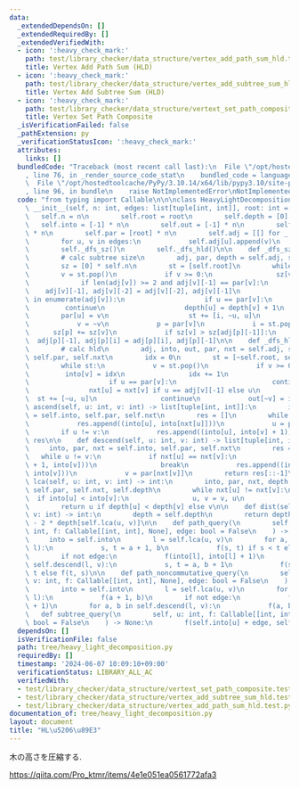 ```yaml
---
data:
  _extendedDependsOn: []
  _extendedRequiredBy: []
  _extendedVerifiedWith:
  - icon: ':heavy_check_mark:'
    path: test/library_checker/data_structure/vertex_add_path_sum_hld.test.py
    title: Vertex Add Path Sum (HLD)
  - icon: ':heavy_check_mark:'
    path: test/library_checker/data_structure/vertex_add_subtree_sum_hld.test.py
    title: Vertex Add Subtree Sum (HLD)
  - icon: ':heavy_check_mark:'
    path: test/library_checker/data_structure/vertext_set_path_composite.test.py
    title: Vertex Set Path Composite
  _isVerificationFailed: false
  _pathExtension: py
  _verificationStatusIcon: ':heavy_check_mark:'
  attributes:
    links: []
  bundledCode: "Traceback (most recent call last):\n  File \"/opt/hostedtoolcache/PyPy/3.10.14/x64/lib/pypy3.10/site-packages/onlinejudge_verify/documentation/build.py\"\
    , line 76, in _render_source_code_stat\n    bundled_code = language.bundle(\n\
    \  File \"/opt/hostedtoolcache/PyPy/3.10.14/x64/lib/pypy3.10/site-packages/onlinejudge_verify/languages/python.py\"\
    , line 96, in bundle\n    raise NotImplementedError\nNotImplementedError\n"
  code: "from typing import Callable\n\n\nclass HeavyLightDecomposition:\n    def\
    \ __init__(self, n: int, edges: list[tuple[int, int]], root: int = 0):\n     \
    \   self.n = n\n        self.root = root\n        self.depth = [0] * n\n     \
    \   self.into = [-1] * n\n        self.out = [-1] * n\n        self.nxt = [root]\
    \ * n\n        self.par = [root] * n\n        self.adj = [[] for _ in range(n)]\n\
    \        for u, v in edges:\n            self.adj[u].append(v)\n            self.adj[v].append(u)\n\
    \        self._dfs_sz()\n        self._dfs_hld()\n\n    def _dfs_sz(self) -> None:\n\
    \        # calc subtree size\n        adj, par, depth = self.adj, self.par, self.depth\n\
    \        sz = [0] * self.n\n        st = [self.root]\n        while st:\n    \
    \        v = st.pop()\n            if v >= 0:\n                sz[v] = 1\n   \
    \             if len(adj[v]) >= 2 and adj[v][-1] == par[v]:\n                \
    \    adj[v][-1], adj[v][-2] = adj[v][-2], adj[v][-1]\n                for i, u\
    \ in enumerate(adj[v]):\n                    if u == par[v]:\n               \
    \         continue\n                    depth[u] = depth[v] + 1\n            \
    \        par[u] = v\n                    st += [i, ~u, u]\n                continue\n\
    \            v = ~v\n            p = par[v]\n            i = st.pop()\n      \
    \      sz[p] += sz[v]\n            if sz[v] > sz[adj[p][-1]]:\n              \
    \  adj[p][-1], adj[p][i] = adj[p][i], adj[p][-1]\n\n    def _dfs_hld(self):\n\
    \        # calc hld\n        adj, into, out, par, nxt = self.adj, self.into, self.out,\
    \ self.par, self.nxt\n        idx = 0\n        st = [~self.root, self.root]\n\
    \        while st:\n            v = st.pop()\n            if v >= 0:\n       \
    \         into[v] = idx\n                idx += 1\n                for u in adj[v]:\n\
    \                    if u == par[v]:\n                        continue\n     \
    \               nxt[u] = nxt[v] if u == adj[v][-1] else u\n                  \
    \  st += [~u, u]\n                continue\n            out[~v] = idx\n\n    def\
    \ ascend(self, u: int, v: int) -> list[tuple[int, int]]:\n        into, par, nxt\
    \ = self.into, self.par, self.nxt\n        res = []\n        while nxt[u] != nxt[v]:\n\
    \            res.append((into[u], into[nxt[u]]))\n            u = par[nxt[u]]\n\
    \        if u != v:\n            res.append((into[u], into[v] + 1))\n        return\
    \ res\n\n    def descend(self, u: int, v: int) -> list[tuple[int, int]]:\n   \
    \     into, par, nxt = self.into, self.par, self.nxt\n        res = []\n     \
    \   while u != v:\n            if nxt[u] == nxt[v]:\n                res.append((into[u]\
    \ + 1, into[v]))\n                break\n            res.append((into[nxt[v]],\
    \ into[v]))\n            v = par[nxt[v]]\n        return res[::-1]\n\n    def\
    \ lca(self, u: int, v: int) -> int:\n        into, par, nxt, depth = self.into,\
    \ self.par, self.nxt, self.depth\n        while nxt[u] != nxt[v]:\n          \
    \  if into[u] < into[v]:\n                u, v = v, u\n            u = par[nxt[u]]\n\
    \        return u if depth[u] < depth[v] else v\n\n    def dist(self, u: int,\
    \ v: int) -> int:\n        depth = self.depth\n        return depth[u] + depth[v]\
    \ - 2 * depth[self.lca(u, v)]\n\n    def path_query(\n        self, u: int, v:\
    \ int, f: Callable[[int, int], None], edge: bool = False\n    ) -> None:\n   \
    \     into = self.into\n        l = self.lca(u, v)\n        for a, b in self.ascend(u,\
    \ l):\n            s, t = a + 1, b\n            f(s, t) if s < t else f(t, s)\n\
    \        if not edge:\n            f(into[l], into[l] + 1)\n        for a, b in\
    \ self.descend(l, v):\n            s, t = a, b + 1\n            f(s, t) if s <\
    \ t else f(t, s)\n\n    def path_noncommutative_query(\n        self, u: int,\
    \ v: int, f: Callable[[int, int], None], edge: bool = False\n    ) -> None:\n\
    \        into = self.into\n        l = self.lca(u, v)\n        for a, b in self.ascend(u,\
    \ l):\n            f(a + 1, b)\n        if not edge:\n            f(into[l], into[l]\
    \ + 1)\n        for a, b in self.descend(l, v):\n            f(a, b + 1)\n\n \
    \   def subtree_query(\n        self, u: int, f: Callable[[int, int], None], edge:\
    \ bool = False\n    ) -> None:\n        f(self.into[u] + edge, self.out[u])\n"
  dependsOn: []
  isVerificationFile: false
  path: tree/heavy_light_decomposition.py
  requiredBy: []
  timestamp: '2024-06-07 10:09:10+09:00'
  verificationStatus: LIBRARY_ALL_AC
  verifiedWith:
  - test/library_checker/data_structure/vertext_set_path_composite.test.py
  - test/library_checker/data_structure/vertex_add_subtree_sum_hld.test.py
  - test/library_checker/data_structure/vertex_add_path_sum_hld.test.py
documentation_of: tree/heavy_light_decomposition.py
layout: document
title: "HL\u5206\u89E3"
---
```


木の高さを圧縮する.

https://qiita.com/Pro_ktmr/items/4e1e051ea0561772afa3


